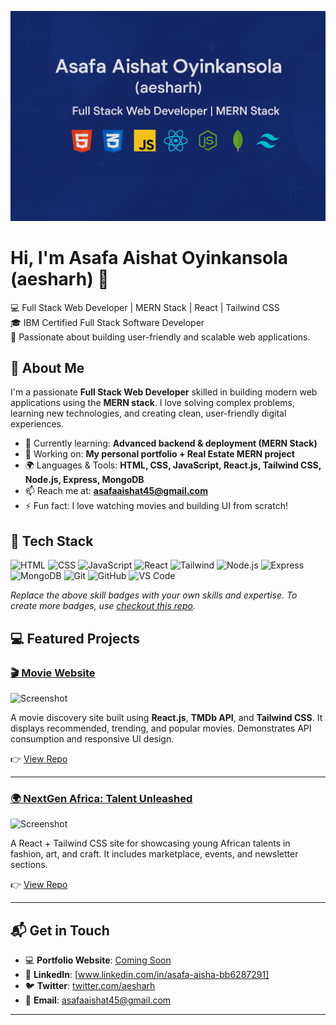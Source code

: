 ![Banner Image](https://github.com/Ayeasha03/Ayeasha03/blob/6207488bd1f405b9ea0db3aa98067a0386b7b8fb/banner%20image.png)


# Hi, I'm Asafa Aishat Oyinkansola (aesharh) 👋

💻 Full Stack Web Developer | MERN Stack | React | Tailwind CSS  
🎓 IBM Certified Full Stack Software Developer  
🚀 Passionate about building user-friendly and scalable web applications.


## 🚀 About Me

I'm a passionate **Full Stack Web Developer** skilled in building modern web applications using the **MERN stack**. I love solving complex problems, learning new technologies, and creating clean, user-friendly digital experiences.

- 🌱 Currently learning: **Advanced backend & deployment (MERN Stack)**
- 🔭 Working on: **My personal portfolio + Real Estate MERN project**
- 🌍 Languages & Tools: **HTML, CSS, JavaScript, React.js, Tailwind CSS, Node.js, Express, MongoDB**
- 📫 Reach me at: **asafaaishat45@gmail.com**
- ⚡ Fun fact: I love watching movies and building UI from scratch!

## 🌟 Tech Stack

![HTML](https://img.shields.io/badge/HTML5-E34F26?style=flat&logo=html5&logoColor=white)
![CSS](https://img.shields.io/badge/CSS3-1572B6?style=flat&logo=css3&logoColor=white)
![JavaScript](https://img.shields.io/badge/JavaScript-F7DF1E?style=flat&logo=javascript&logoColor=black)
![React](https://img.shields.io/badge/React-20232A?style=flat&logo=react&logoColor=61DAFB)
![Tailwind](https://img.shields.io/badge/Tailwind_CSS-38B2AC?style=flat&logo=tailwind-css&logoColor=white)
![Node.js](https://img.shields.io/badge/Node.js-339933?style=flat&logo=nodedotjs&logoColor=white)
![Express](https://img.shields.io/badge/Express.js-000000?style=flat&logo=express&logoColor=white)
![MongoDB](https://img.shields.io/badge/MongoDB-4EA94B?style=flat&logo=mongodb&logoColor=white)
![Git](https://img.shields.io/badge/Git-F05032?style=flat&logo=git&logoColor=white)
![GitHub](https://img.shields.io/badge/GitHub-181717?style=flat&logo=github&logoColor=white)
![VS Code](https://img.shields.io/badge/VS_Code-007ACC?style=flat&logo=visual-studio-code&logoColor=white)


*Replace the above skill badges with your own skills and expertise. To create more badges, use [checkout this repo](https://github.com/alexandresanlim/Badges4-README.md-Profile).*

## 💻 Featured Projects

### [🎬 Movie Website](https://github.com/aesharh/movie-website)

![Screenshot](https://your-image-link.com/movie-site.png)

A movie discovery site built using **React.js**, **TMDb API**, and **Tailwind CSS**. It displays recommended, trending, and popular movies. Demonstrates API consumption and responsive UI design.

👉 [View Repo](https://github.com/aesharh/movie-website)

---

### [🌍 NextGen Africa: Talent Unleashed](https://github.com/aesharh/nextgen-africa)

![Screenshot](https://your-image-link.com/nextgen.png)

A React + Tailwind CSS site for showcasing young African talents in fashion, art, and craft. It includes marketplace, events, and newsletter sections.

👉 [View Repo](https://github.com/aesharh/nextgen-africa)

---

## 📬 Get in Touch

- 💻 **Portfolio Website**: [Coming Soon](#)
- 💼 **LinkedIn**: [www.linkedin.com/in/asafa-aisha-bb6287291]
- 🐦 **Twitter**: [twitter.com/aesharh](#) <!-- update if available -->
- 📧 **Email**: asafaaishat45@gmail.com

---

